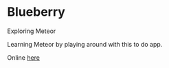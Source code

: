 # Blueberry
Exploring Meteor

Learning Meteor by playing around with this to do app.

Online [here](http://blueberry.meteor.com)
